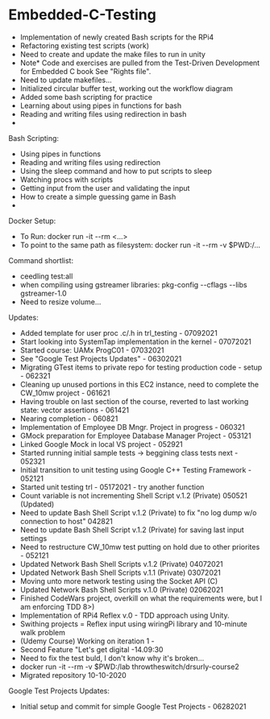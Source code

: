 # Embedded-C-Testing
- Implementation of newly created Bash scripts for the RPi4
- Refactoring existing test scripts (work)
- Need to create and update the make files to run in unity
- Note* Code and exercises are pulled from the Test-Driven Development for Embedded C book
See "Rights file".
- Need to update makefiles...
- Initialized circular buffer test, working out the workflow diagram
- Added some bash scripting for practice
- Learning about using pipes in functions for bash
- Reading and writing files using redirection in bash
- 

Bash Scripting:

- Using pipes in functions
- Reading and writing files using redirection
- Using the sleep command and how to put scripts to sleep
- Watching procs with scripts
- Getting input from the user and validating the input
- How to create a simple guessing game in Bash
- 

Docker Setup:

- To Run: docker run -it --rm <...>
- To point to the same path as filesystem: docker run -it --rm -v $PWD:/...

Command shortlist:

- ceedling test:all
- when compiling using gstreamer libraries: pkg-config --cflags --libs gstreamer-1.0
- Need to resize volume...

Updates:
- Added template for user proc .c/.h in trl_testing - 07092021
- Start looking into SystemTap implementation in the kernel - 07072021
- Started course: UAMx ProgC01 - 07032021
- See "Google Test Projects Updates" - 06302021
- Migrating GTest items to private repo for testing production code - setup - 062321
- Cleaning up unused portions in this EC2 instance, need to complete the CW_10mw project - 061621
- Having trouble on last section of the course, reverted to last working state: vector assertions - 061421
- Nearing completion - 060821
- Implementation of Employee DB Mngr. Project in progress - 060321
- GMock preparation for Employee Database Manager Project - 053121
- Linked Google Mock in local VS project - 052921
- Started running initial sample tests -> beggining class tests next - 052321 
- Initial transition to unit testing using Google C++ Testing Framework - 052121
- Started unit testing trl - 05172021 - try another function
- Count variable is not incrementing Shell Script v.1.2 (Private) 050521 (Updated)
- Need to update Bash Shell Script v.1.2 (Private) to fix "no log dump w/o connection to host" 042821
- Need to update Bash Shell Script v.1.2 (Private) for saving last input settings 
- Need to restructure CW_10mw test putting on hold due to other priorites - 052121 
- Updated Network Bash Shell Scripts v.1.2 (Private) 04072021
- Updated Network Bash Shell Scripts v.1.1 (Private) 03072021
- Moving unto more network testing using the Socket API (C)
- Updated Network Bash Shell Scripts v.1.0 (Private) 02062021
- Finished CodeWars project, overkill on what the requirements were, but I am enforcing TDD 8>)
- Implementation of RPi4 Reflex v.0 - TDD approach using Unity.
- Swithing projects = Reflex input using wiringPi library and 10-minute walk problem
- (Udemy Course) Working on iteration 1 - 
- Second Feature "Let's get digital -14.09:30 
- Need to fix the test buld, I don't know why it's broken... 
- docker run -it --rm -v $PWD:/lab throwtheswitch/drsurly-course2
- Migrated repository 10-10-2020

Google Test Projects Updates:
- Initial setup and commit for simple Google Test Projects - 06282021
